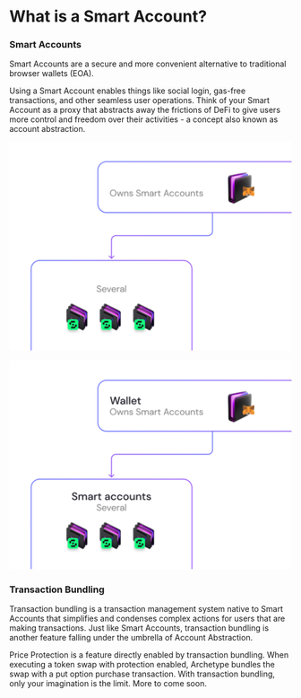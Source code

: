 # What is a Smart Account?

### Smart Accounts

Smart Accounts are a secure and more convenient alternative to traditional browser wallets (EOA). 

Using a Smart Account enables things like social login, gas-free transactions, and other seamless user operations. Think of your Smart Account as a proxy that abstracts away the frictions of DeFi to give users more control and freedom over their activities - a concept also known as account abstraction.

<p align="center">
  <img src="https://raw.githubusercontent.com/Premian-Labs/archetype-info-center/master/public/03-what-is-a-smart-account-dark.png" alt="smart-account-dark" class="dark-only"/>
</p>

<p align="center">
  <img src="https://raw.githubusercontent.com/Premian-Labs/archetype-info-center/master/public/03-what-is-a-smart-account-light.png" alt="smart-account-light" class="light-only"/>
</p>

### Transaction Bundling

Transaction bundling is a transaction management system native to Smart Accounts that simplifies and condenses complex actions for users that are making transactions. Just like Smart Accounts, transaction bundling is another feature falling under the umbrella of Account Abstraction.

Price Protection is a feature directly enabled by transaction bundling. When executing a token swap with protection enabled, Archetype bundles the swap with a put option purchase transaction. With transaction bundling, only your imagination is the limit. More to come soon.

### 
